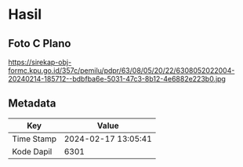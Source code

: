 # Hasil

## Foto C Plano

https://sirekap-obj-formc.kpu.go.id/357c/pemilu/pdpr/63/08/05/20/22/6308052022004-20240214-185712--bdbfba6e-5031-47c3-8b12-4e6882e223b0.jpg


## Metadata

| Key        | Value               |
| ---------- | ------------------- |
| Time Stamp | 2024-02-17 13:05:41 |
| Kode Dapil | 6301                |



